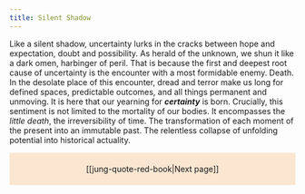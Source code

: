 ```yaml
---
title: Silent Shadow
---
```

Like a silent shadow, uncertainty lurks in the cracks between hope and expectation, doubt and possibility. As herald of the unknown, we shun it like a dark omen, harbinger of peril. That is because the first and deepest root cause of uncertainty is the encounter with a most formidable enemy. Death. In the desolate place of this encounter, dread and terror make us long for defined spaces, predictable outcomes, and all things permanent and unmoving. It is here that our yearning for **_certainty_** is born. Crucially, this sentiment is not limited to the mortality of our bodies. It encompasses the _little death_, the irreversibility of time. The transformation of each moment of the present into an immutable past. The relentless collapse of unfolding potential into historical actuality.


<p style="text-align: center; background-color: #fae6d1; padding: 20px">[[jung-quote-red-book|Next page]]</p>